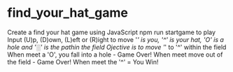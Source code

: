 # find_your_hat_game
Create a find your hat game using JavaScript
npm run startgame to play
Input (U)p, (D)own, (L)eft or (R)ight to move
'*' is you, '^' is your hat, 'O' is a hole and '░' is the pathin the field
Ojective is to move '*' to '^' within the field
When meet a 'O', you fall into a hole - Game Over!
When meet move out of the field - Game Over!
When meet the '^' = You Win!
